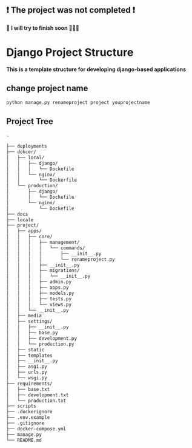 ## ❗️ The project was not completed ❗️ 
**🙂 I will try to finish soon 👨🏼‍💻**

# Django Project Structure

**This is a template structure for developing django-based applications**


## change project name
```sh
python manage.py renameproject project youprojectname
```


## Project Tree
```bash
.

├── deployments
├── dokcer/
│   ├── local/
│   │   ├── django/
│   │   │   └── Dockefile
│   │   └── nginx/
│   │       └── Dockerfile
│   └── production/
│       ├── django/
│       │   └── Dockefile
│       └── nginx/
│           └── Dockefile
├── docs
├── locale
├── project/
│   ├── apps/
│   │   ├── core/
│   │   │   ├── management/
│   │   │   │   └── commands/
│   │   │   │       ├── __init__.py
│   │   │   │       └── renameproject.py
│   │   │   ├── __init__.py
│   │   │   ├── migrations/
│   │   │   │   └── __init__.py
│   │   │   ├── admin.py
│   │   │   ├── apps.py
│   │   │   ├── models.py
│   │   │   ├── tests.py
│   │   │   └── views.py
│   │   └── __init__.py
│   ├── media
│   ├── settings/
│   │   ├── __init__.py
│   │   ├── base.py
│   │   ├── development.py
│   │   └── production.py
│   ├── static
│   ├── templates
│   ├── __init__.py
│   ├── asgi.py
│   ├── urls.py
│   └── wsgi.py
├── requirements/
│   ├── base.txt
│   ├── development.txt
│   └── production.txt
├── scripts
├── .dockerignore
├── .env.example
├── .gitignore
├── docker-compose.yml
├── manage.py
└── README.md
```
